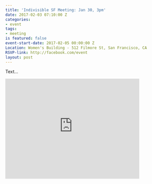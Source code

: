```yaml
---
title: 'Indivisible SF Meeting: Jan 30, 3pm'
date: 2017-02-03 07:10:00 Z
categories:
- event
tags:
- meeting
is featured: false
event-start-date: 2017-02-05 00:00:00 Z
Location: Women's Building - 512 Filmore St, San Francisco, CA
RSVP-link: http://facebook.com/event
layout: post
---
```


Text...

<iframe width="420" height="315" src="https://www.youtube.com/embed/dQw4w9WgXcQ" frameborder="0" allowfullscreen></iframe>
